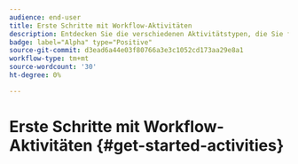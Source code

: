 ```yaml
---
audience: end-user
title: Erste Schritte mit Workflow-Aktivitäten
description: Entdecken Sie die verschiedenen Aktivitätstypen, die Sie für die Erstellung von Adobe Campaign-Web-Workflows verwenden können.
badge: label="Alpha" type="Positive"
source-git-commit: d3ead6a44e03f80766a3e3c1052cd173aa29e8a1
workflow-type: tm+mt
source-wordcount: '30'
ht-degree: 0%

---
```


# Erste Schritte mit Workflow-Aktivitäten {#get-started-activities}
